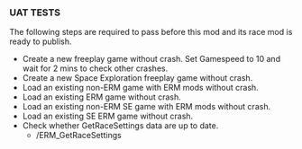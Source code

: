 ### UAT TESTS

The following steps are required to pass before this mod and its race mod is ready to publish.

- Create a new freeplay game without crash. Set Gamespeed to 10 and wait for 2 mins to check other crashes.
- Create a new Space Exploration freeplay game without crash.
- Load an existing non-ERM game with ERM mods without crash.
- Load an existing ERM game without crash.
- Load an existing non-ERM SE game with ERM mods without crash.
- Load an existing SE ERM game without crash.
- Check whether GetRaceSettings data are up to date.
    - /ERM_GetRaceSettings


